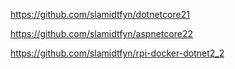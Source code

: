

https://github.com/slamidtfyn/dotnetcore21

https://github.com/slamidtfyn/aspnetcore22


https://github.com/slamidtfyn/rpi-docker-dotnet2_2
